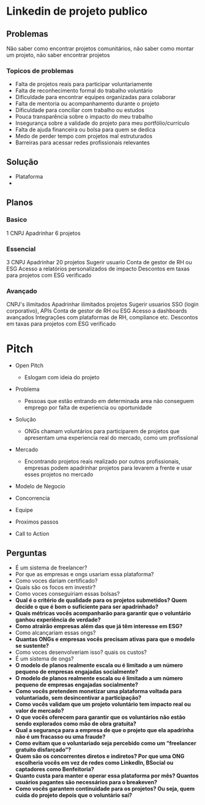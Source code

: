 # Linkedin de projeto publico

## Problemas
Não saber como encontrar projetos comunitários, não saber como montar um projeto, não saber encontrar projetos

### Topicos de problemas
- Falta de projetos reais para participar voluntariamente
- Falta de reconhecimento formal do trabalho voluntário
- Dificuldade para encontrar equipes organizadas para colaborar
- Falta de mentoria ou acompanhamento durante o projeto
- Dificuldade para conciliar com trabalho ou estudos
- Pouca transparência sobre o impacto do meu trabalho
- Insegurança sobre a validade do projeto para meu portfólio/currículo
- Falta de ajuda financeira ou bolsa para quem se dedica
- Medo de perder tempo com projetos mal estruturados
- Barreiras para acessar redes profissionais relevantes


## Solução
- Plataforma
- 

## Planos

### Basico
1 CNPJ 
Apadrinhar 6 projetos

### Essencial
3 CNPJ
Apadrinhar 20 projetos
Sugerir usuario
Conta de gestor de RH ou ESG
Acesso a relatórios personalizados de impacto
Descontos em taxas para projetos com ESG verificado

### Avançado
CNPJ's ilimitados
Apadrinhar ilimitados projetos
Sugerir usuarios
SSO (login corporativo), APIs
Conta de gestor de RH ou ESG
Acesso a dashboards avançados
Integrações com plataformas de RH, compliance etc.
Descontos em taxas para projetos com ESG verificado
# Pitch
- Open Pitch
	- Eslogam com ideia do projeto
- Problema
	- Pessoas que estão entrando em determinada area não conseguem emprego por falta de experiencia ou oportunidade
- Solução
	- ONGs chamam voluntários para participarem de projetos que apresentam uma experiencia real do mercado, como um profissional 
- Mercado
	- Encontrando projetos reais realizado por outros profissionais, empresas podem apadrinhar projetos para levarem a frente e usar esses projetos no mercado


- Modelo de Negocio
- Concorrencia
- Equipe
- Proximos passos
- Call to Action

## Perguntas

- É um sistema de freelancer?
- Por que as empresas e ongs usariam essa plataforma?
- Como voces dariam certificado?
- Quais são os focos em investir?
- Como voces conseguiriam essas bolsas?
- **Qual é o critério de qualidade para os projetos submetidos? Quem decide o que é bom o suficiente para ser apadrinhado?**
- **Quais métricas vocês acompanharão para garantir que o voluntário ganhou experiência de verdade?**
- **Como atrairão empresas além das que já têm interesse em ESG?**
- Como alcançariam essas ongs?
- **Quantas ONGs e empresas vocês precisam ativas para que o modelo se sustente?**
- Como voces desenvolveriam isso? quais os custos?
- É um sistema de ongs?
- **O modelo de planos realmente escala ou é limitado a um número pequeno de empresas engajadas socialmente?**
- **O modelo de planos realmente escala ou é limitado a um número pequeno de empresas engajadas socialmente?**
- **Como vocês pretendem monetizar uma plataforma voltada para voluntariado, sem desincentivar a participação?**
- **Como vocês validam que um projeto voluntário tem impacto real ou valor de mercado?**
- **O que vocês oferecem para garantir que os voluntários não estão sendo explorados como mão de obra gratuita?**
- **Qual a segurança para a empresa de que o projeto que ela apadrinha não é um fracasso ou uma fraude?**
- **Como evitam que o voluntariado seja percebido como um “freelancer gratuito disfarçado”?**
- **Quem são os concorrentes diretos e indiretos? Por que uma ONG escolheria vocês em vez de redes como LinkedIn, BSocial ou captadores como Benfeitoria?**
- **Quanto custa para manter e operar essa plataforma por mês? Quantos usuários pagantes são necessários para o breakeven?**
- **Como vocês garantem continuidade para os projetos? Ou seja, quem cuida do projeto depois que o voluntário sai?**